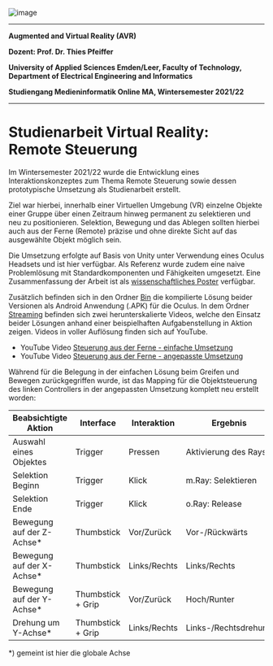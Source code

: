 ![image](https://user-images.githubusercontent.com/32162305/150810942-99672aac-99af-47ea-849b-ba263fae0c3f.png)

---

**Augmented and Virtual Reality (AVR)**

**Dozent: Prof. Dr. Thies Pfeiffer**

**University of Applied Sciences Emden/Leer, Faculty of Technology, Department of Electrical Engineering and Informatics**

**Studiengang Medieninformatik Online MA, Wintersemester 2021/22**

---

# Studienarbeit Virtual Reality: Remote Steuerung

Im Wintersemester 2021/22 wurde die Entwicklung eines Interaktionskonzeptes zum Thema Remote Steuerung sowie dessen prototypische Umsetzung als Studienarbeit erstellt.

Ziel war hierbei, innerhalb einer Virtuellen Umgebung (VR) einzelne Objekte einer Gruppe über einen Zeitraum hinweg permanent zu selektieren und neu zu positionieren. Selektion, Bewegung und das Ablegen sollten hierbei auch aus der Ferne (Remote) präzise und ohne direkte Sicht auf das ausgewählte Objekt möglich sein.

Die Umsetzung erfolgte auf Basis von Unity unter Verwendung eines Oculus Headsets und ist hier verfügbar. Als Referenz wurde zudem eine naive Problemlösung mit Standardkomponenten und Fähigkeiten umgesetzt. Eine Zusammenfassung der Arbeit ist als [wissenschaftliches Poster](https://github.com/ChristianKitte/InteraktionskonzeptUnity/blob/main/Doc/Semesterarbeit.pdf) verfügbar.

Zusätzlich befinden sich in den Ordner [Bin](https://github.com/ChristianKitte/InteraktionskonzeptUnity/tree/main/Bin) die kompilierte Lösung beider Versionen als Android Anwendung (.APK) für die Oculus. In dem Ordner [Streaming](https://github.com/ChristianKitte/InteraktionskonzeptUnity/tree/main/Streaming) befinden sich zwei herunterskalierte Videos, welche den Einsatz beider Lösungen anhand einer beispielhaften Aufgabenstellung in Aktion zeigen. Videos in voller Auflösung finden sich auf YouTube.

- YouTube Video [Steuerung aus der Ferne - einfache Umsetzung](https://youtu.be/TofhwbJO1fI)
- YouTube Video [Steuerung aus der Ferne - angepasste Umsetzung](https://youtu.be/Wzkt-cg_A-U)

Während für die Belegung in der einfachen Lösung beim Greifen und Bewegen zurückgegriffen wurde, ist das Mapping für die Objektsteuerung des linken Controllers in der angepassten Umsetzung komplett neu erstellt worden:

| Beabsichtigte Aktion | Interface | Interaktion | Ergebnis |
| --- | --- | --- | --- |
| Auswahl eines Objektes | Trigger | Pressen | Aktivierung des Rays |
| Selektion Beginn | Trigger | Klick | m.Ray: Selektieren |
| Selektion Ende | Trigger | Klick | o.Ray: Release |
| Bewegung auf der Z-Achse* | Thumbstick | Vor/Zurück | Vor-/Rückwärts |
| Bewegung auf der X-Achse* | Thumbstick | Links/Rechts | Links/Rechts |
| Bewegung auf der Y-Achse* | Thumbstick + Grip | Vor/Zurück | Hoch/Runter |
| Drehung um Y-Achse* | Thumbstick + Grip | Links/Rechts | Links-/Rechtsdrehung |

*) gemeint ist hier die globale Achse


